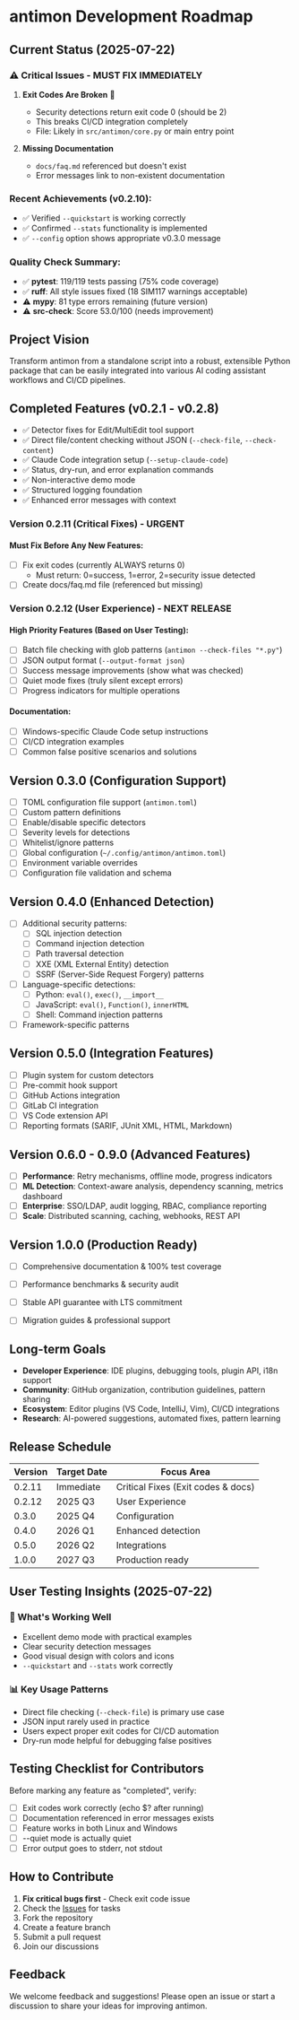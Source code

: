 # antimon Development Roadmap

## Current Status (2025-07-22)

### ⚠️ Critical Issues - MUST FIX IMMEDIATELY

1. **Exit Codes Are Broken** 🚨
   - Security detections return exit code 0 (should be 2)
   - This breaks CI/CD integration completely
   - File: Likely in `src/antimon/core.py` or main entry point

2. **Missing Documentation**
   - `docs/faq.md` referenced but doesn't exist
   - Error messages link to non-existent documentation

### Recent Achievements (v0.2.10):
- ✅ Verified `--quickstart` is working correctly
- ✅ Confirmed `--stats` functionality is implemented
- ✅ `--config` option shows appropriate v0.3.0 message

### Quality Check Summary:
- ✅ **pytest**: 119/119 tests passing (75% code coverage)
- ✅ **ruff**: All style issues fixed (18 SIM117 warnings acceptable)
- ⚠️ **mypy**: 81 type errors remaining (future version)
- ⚠️ **src-check**: Score 53.0/100 (needs improvement)

## Project Vision

Transform antimon from a standalone script into a robust, extensible Python package that can be easily integrated into various AI coding assistant workflows and CI/CD pipelines.

## Completed Features (v0.2.1 - v0.2.8)
- ✅ Detector fixes for Edit/MultiEdit tool support
- ✅ Direct file/content checking without JSON (`--check-file`, `--check-content`)
- ✅ Claude Code integration setup (`--setup-claude-code`)
- ✅ Status, dry-run, and error explanation commands
- ✅ Non-interactive demo mode
- ✅ Structured logging foundation
- ✅ Enhanced error messages with context




### Version 0.2.11 (Critical Fixes) - URGENT

#### Must Fix Before Any New Features:
- [ ] Fix exit codes (currently ALWAYS returns 0)
  - Must return: 0=success, 1=error, 2=security issue detected
- [ ] Create docs/faq.md file (referenced but missing)

### Version 0.2.12 (User Experience) - NEXT RELEASE

#### High Priority Features (Based on User Testing):
- [ ] Batch file checking with glob patterns (`antimon --check-files "*.py"`)
- [ ] JSON output format (`--output-format json`)
- [ ] Success message improvements (show what was checked)
- [ ] Quiet mode fixes (truly silent except errors)
- [ ] Progress indicators for multiple operations

#### Documentation:
- [ ] Windows-specific Claude Code setup instructions
- [ ] CI/CD integration examples
- [ ] Common false positive scenarios and solutions

## Version 0.3.0 (Configuration Support)
- [ ] TOML configuration file support (`antimon.toml`)
- [ ] Custom pattern definitions
- [ ] Enable/disable specific detectors
- [ ] Severity levels for detections
- [ ] Whitelist/ignore patterns
- [ ] Global configuration (`~/.config/antimon/antimon.toml`)
- [ ] Environment variable overrides
- [ ] Configuration file validation and schema

## Version 0.4.0 (Enhanced Detection)
- [ ] Additional security patterns:
  - [ ] SQL injection detection
  - [ ] Command injection detection
  - [ ] Path traversal detection
  - [ ] XXE (XML External Entity) detection
  - [ ] SSRF (Server-Side Request Forgery) patterns
- [ ] Language-specific detections:
  - [ ] Python: `eval()`, `exec()`, `__import__`
  - [ ] JavaScript: `eval()`, `Function()`, `innerHTML`
  - [ ] Shell: Command injection patterns
- [ ] Framework-specific patterns

## Version 0.5.0 (Integration Features)
- [ ] Plugin system for custom detectors
- [ ] Pre-commit hook support
- [ ] GitHub Actions integration
- [ ] GitLab CI integration
- [ ] VS Code extension API
- [ ] Reporting formats (SARIF, JUnit XML, HTML, Markdown)

## Version 0.6.0 - 0.9.0 (Advanced Features)
- [ ] **Performance**: Retry mechanisms, offline mode, progress indicators
- [ ] **ML Detection**: Context-aware analysis, dependency scanning, metrics dashboard
- [ ] **Enterprise**: SSO/LDAP, audit logging, RBAC, compliance reporting
- [ ] **Scale**: Distributed scanning, caching, webhooks, REST API

## Version 1.0.0 (Production Ready)
- [ ] Comprehensive documentation & 100% test coverage
- [ ] Performance benchmarks & security audit
- [ ] Stable API guarantee with LTS commitment
- [ ] Migration guides & professional support


## Long-term Goals

- **Developer Experience**: IDE plugins, debugging tools, plugin API, i18n support
- **Community**: GitHub organization, contribution guidelines, pattern sharing
- **Ecosystem**: Editor plugins (VS Code, IntelliJ, Vim), CI/CD integrations
- **Research**: AI-powered suggestions, automated fixes, pattern learning

## Release Schedule

| Version | Target Date | Focus Area |
|---------|------------|------------|
| 0.2.11 | Immediate | Critical Fixes (Exit codes & docs) |
| 0.2.12 | 2025 Q3 | User Experience |
| 0.3.0 | 2025 Q4 | Configuration |
| 0.4.0 | 2026 Q1 | Enhanced detection |
| 0.5.0 | 2026 Q2 | Integrations |
| 1.0.0 | 2027 Q3 | Production ready |



## User Testing Insights (2025-07-22)

### 🌟 What's Working Well
- Excellent demo mode with practical examples
- Clear security detection messages
- Good visual design with colors and icons
- `--quickstart` and `--stats` work correctly

### 📊 Key Usage Patterns
- Direct file checking (`--check-file`) is primary use case
- JSON input rarely used in practice
- Users expect proper exit codes for CI/CD automation
- Dry-run mode helpful for debugging false positives

## Testing Checklist for Contributors

Before marking any feature as "completed", verify:
- [ ] Exit codes work correctly (echo $? after running)
- [ ] Documentation referenced in error messages exists
- [ ] Feature works in both Linux and Windows
- [ ] --quiet mode is actually quiet
- [ ] Error output goes to stderr, not stdout

## How to Contribute

1. **Fix critical bugs first** - Check exit code issue
2. Check the [Issues](https://github.com/antimon-security/antimon/issues) for tasks
3. Fork the repository
4. Create a feature branch
5. Submit a pull request
6. Join our discussions

## Feedback

We welcome feedback and suggestions! Please open an issue or start a discussion to share your ideas for improving antimon.



